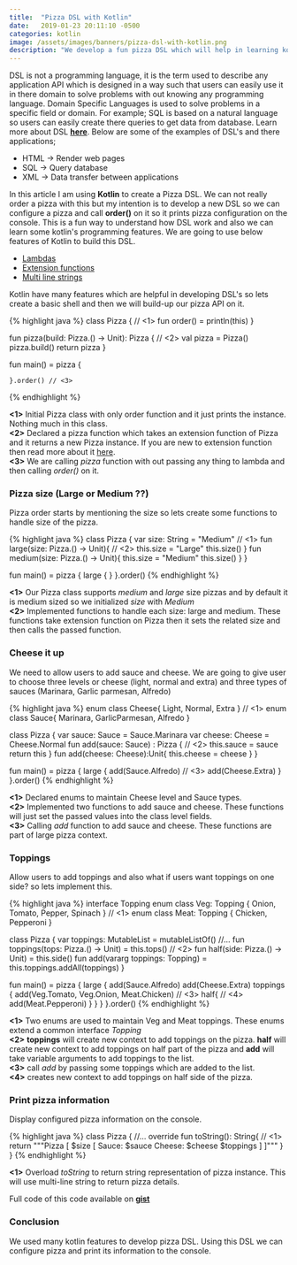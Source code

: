 ```yaml
---
title:  "Pizza DSL with Kotlin"
date:   2019-01-23 20:11:10 -0500
categories: kotlin
image: /assets/images/banners/pizza-dsl-with-kotlin.png
description: "We develop a fun pizza DSL which will help in learning kotlin features and DSL."
---
```


DSL is not a programming language, it is the term used to describe any application API which is designed in a way such that users can easily use it in there domain to solve problems with out knowing any programming language. Domain Specific Languages is used to solve problems in a specific field or domain. For example; SQL is based on a natural language so users can easily create there queries to get data from database. Learn more about DSL **[here]({{site.baseurl}}/domain-specific-language)**. Below are some of the examples of DSL's and there applications;

* HTML -> Render web pages
* SQL -> Query database
* XML -> Data transfer between applications

In this article I am using **Kotlin** to create a Pizza DSL. We can not really order a pizza with this but my intention is to develop a new DSL so we can configure a pizza and call **order()** on it so it prints pizza configuration on the console. This is a fun way to understand how DSL work and also we can learn some kotlin's programming features. We are going to use below features of Kotlin to build this DSL.

* [Lambdas](https://kotlinlang.org/docs/reference/lambdas.html#lambda-expressions-and-anonymous-functions)
* [Extension functions](https://kotlinlang.org/docs/reference/extensions.html)
* [Multi line strings](https://kotlinlang.org/docs/reference/coding-conventions.html#using-strings)

Kotlin have many features which are helpful in developing DSL's so lets create a basic shell and then we will build-up our pizza API on it.

{% highlight java %}
class Pizza { // <1>
    fun order() = println(this)
}

fun pizza(build: Pizza.() -> Unit): Pizza { // <2>
    val pizza = Pizza()
    pizza.build()
    return pizza
}

fun main() =
    pizza {

    }.order() // <3>
{% endhighlight %}

**<1>** Initial Pizza class with only order function and it just prints the instance. Nothing much in this class.  
**<2>** Declared a pizza function which takes an extension function of Pizza and it returns a new Pizza instance. If you are new to extension function then read more about it [here]({{site.baseurl}}/understanding-kotlin-extension-functions).  
**<3>** We are calling *pizza* function with out passing any thing to lambda and then calling *order()* on it.  

### Pizza size (Large or Medium ??)

Pizza order starts by mentioning the size so lets create some functions to handle size of the pizza.

{% highlight java %}
class Pizza {
    var size: String = "Medium" // <1>
    fun large(size: Pizza.() -> Unit){ // <2>
        this.size = "Large"
        this.size()
    }
    fun medium(size: Pizza.() -> Unit){
        this.size = "Medium"
        this.size()
    }
}

fun main() =
    pizza {
        large {
        }
    }.order()
{% endhighlight %}

**<1>** Our Pizza class supports *medium* and *large* size pizzas and by default it is medium sized so we initialized *size* with *Medium*  
**<2>** Implemented functions to handle each size: large and medium. These functions take extension function on Pizza then it sets the related size and then calls the passed function.  

### Cheese it up

We need to allow users to add sauce and cheese. We are going to give user to choose three levels or cheese (light, normal and extra) and three types of sauces (Marinara, Garlic parmesan, Alfredo)

{% highlight java %}
enum class Cheese{ Light, Normal, Extra } // <1>
enum class Sauce{ Marinara, GarlicParmesan, Alfredo }

class Pizza {
    var sauce: Sauce = Sauce.Marinara
    var cheese: Cheese = Cheese.Normal
    fun add(sauce: Sauce) : Pizza { // <2>
        this.sauce = sauce
        return this
    }
    fun add(cheese: Cheese):Unit{
        this.cheese = cheese
    }
}

fun main() =
    pizza {
        large {
            add(Sauce.Alfredo) // <3>
            add(Cheese.Extra)
        }
    }.order()
{% endhighlight %}

**<1>** Declared enums to maintain Cheese level and Sauce types.  
**<2>** Implemented two functions to add sauce and cheese. These functions will just set the passed values into the class level fields.  
**<3>** Calling *add* function to add sauce and cheese. These functions are part of large pizza context.  

### Toppings

Allow users to add toppings and also what if users want toppings on one side? so lets implement this.

{% highlight java %}
interface Topping
enum class Veg: Topping { Onion, Tomato, Pepper, Spinach } // <1>
enum class Meat: Topping { Chicken, Pepperoni }

class Pizza {
    var toppings: MutableList<Topping> = mutableListOf()
    //...
    fun toppings(tops: Pizza.() -> Unit) = this.tops() // <2>
    fun half(side: Pizza.() -> Unit) = this.side()
    fun add(vararg toppings: Topping) = this.toppings.addAll(toppings)
}

fun main() =
    pizza {
        large {
            add(Sauce.Alfredo)
            add(Cheese.Extra)
            toppings {
                add(Veg.Tomato, Veg.Onion, Meat.Chicken) // <3>
                half{ // <4>
                    add(Meat.Pepperoni)
                }
            }
        }
    }.order()
{% endhighlight %}

**<1>** Two enums are used to maintain Veg and Meat toppings. These enums extend a common interface *Topping*  
**<2>** **toppings** will create new context to add toppings on the pizza. **half** will create new context to add toppings on half part of the pizza and **add** will take variable arguments to add toppings to the list.  
**<3>** call *add* by passing some toppings which are added to the list.  
**<4>** creates new context to add toppings on half side of the pizza.  

### Print pizza information

Display configured pizza information on the console.

{% highlight java %}
class Pizza {
    //...
    override fun toString(): String{ // <1>
        return """Pizza [
    $size [
        Sauce: $sauce Cheese: $cheese
        $toppings
    ]
]"""
    }
}
{% endhighlight %}

**<1>** Overload *toString* to return string representation of pizza instance. This will use multi-line string to return pizza details.  

Full code of this code available on **[gist](https://gist.github.com/kpradeep12/2c3af25e210f96c5e54ac060129f6797)**

### Conclusion

We used many kotlin features to develop pizza DSL. Using this DSL we can configure pizza and print its information to the console.
